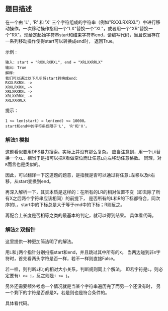 ## 题目描述
在一个由 'L' , 'R' 和 'X' 三个字符组成的字符串（例如"RXXLRXRXL"）中进行移动操作。一次移动操作指用一个"LX"替换一个"XL"，或者用一个"XR"替换一个"RX"。现给定起始字符串start和结束字符串end，请编写代码，当且仅当存在一系列移动操作使得start可以转换成end时， 返回True。

示例 :
```
输入: start = "RXXLRXRXL", end = "XRLXXRRLX"
输出: True
解释:
我们可以通过以下几步将start转换成end:
RXXLRXRXL ->
XRXLRXRXL ->
XRLXRXRXL ->
XRLXXRRXL ->
XRLXXRRLX
```

提示：
```
1 <= len(start) = len(end) <= 10000。
start和end中的字符串仅限于'L', 'R'和'X'。
```

### 解法1 模拟
这题看似要用DFS暴力搜索。实际上并没有那么复杂。
应当注意到，用一个`LX`替换一个`XL`，相当于是指可以把X看做空位而让任意`L`向左移动任意格数。
同理，对`R`而言也是类似的。

因此，可以翻译一下这道题的题意，是指我是否可以通过将任意`L`左移以及`R`右移，从start变换到end。

再深入解析一下，其实本质是这样的：在所有的LR的相对位置不变（即去除了所有X之后两个字符串应该相同）的前提下，
是否所有的L和R的下标都符合，同次序的L，start中的下标总是大于等于end中的下标；R则反之。

再配合上长度是否相等之类的最基本的判定，就可以得到结果。
具体看代码。

### 解法2 双指针
这里提供一种更加简洁明了的解法。

用`i`和`j`两个指针分别扫描start和end，并且跳过其中所有的`X`。
当两边碰到非`X`字符时，首先看两头字符是否一样，若不一样则直接False。

若一样，则判断`i`和`j`的相对大小关系，判断规则同上个解法。
即若字符是`L`，则必定要有`i >= j`，反之则是`i <= j`。

另外还需要额外考虑一个情况就是当某个字符串遍历完了而另一个还没有时，
另一个剩下的字符是否都是X，若是则也是符合条件的。

具体看代码。